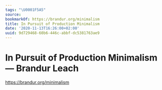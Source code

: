 ```yaml
---
tags: "\U0001F5A5"
source:
bookmarkOf: https://brandur.org/minimalism
title: In Pursuit of Production Minimalism
date: '2020-11-13T16:26:00+02:00'
uuid: 9d729468-60b6-446c-abbf-dc5381763ae9
---
```


# In Pursuit of Production Minimalism — Brandur Leach
https://brandur.org/minimalism
